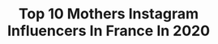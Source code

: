 ---
title: Top 10 Mothers Instagram Influencers In France In 2020
description: >-
  Find top mothers Instagram influencers in France in 2020. Most popular hashtags: #maman #famille #viedemaman #concours.
platform: Instagram
profiles:
  - username: "kidsneversleep"
    fullname: >-
      Vanessa S.
    location: "France"
    followers: 25495
    engagement: 658
    commentsToLikes: 0.093584
    avatar: "https://scontent-ams4-1.cdninstagram.com/v/t51.2885-19/s320x320/65971484_662051167602996_1336182240094191616_n.jpg?_nc_ht=scontent-ams4-1.cdninstagram.com&_nc_ohc=zl2rExz2ESoAX9X2w3h&oh=37c9a9105b75db233e76a66b0adfd0e3&oe=5EBA1400"
    verified: false
    hashtags: "#giuliana, #picoftheday, #amour, #moment"
  - username: "thefrenchfolk"
    fullname: >-
      Margaux Follis
    location: "France"
    followers: 64367
    engagement: 253
    commentsToLikes: 0.071724
    avatar: "https://scontent-lhr8-1.cdninstagram.com/v/t51.2885-19/s320x320/89976426_3714434321963823_3272632678595166208_n.jpg?_nc_ht=scontent-lhr8-1.cdninstagram.com&_nc_ohc=15syE_OOa3UAX8JHOmM&oh=bd806df68ee59f10d94b4005d4a8e17f&oe=5EBC1A85"
    verified: false
    hashtags: "#10daysold, #40weeks, #bumpdate, #39weeks"
  - username: "marine_roseetjosephine"
    fullname: >-
      Marine • Borntobemamma
    location: "France"
    followers: 21263
    engagement: 278
    commentsToLikes: 0.240547
    avatar: "https://scontent-ams4-1.cdninstagram.com/v/t51.2885-19/s320x320/66304825_351195555561709_8535691577413074944_n.jpg?_nc_ht=scontent-ams4-1.cdninstagram.com&_nc_ohc=Iah-eQRuh2AAX9m12o0&oh=ad62699ca93561921ed6ffd14e76fe31&oe=5EB9E887"
    verified: false
    hashtags: "#babylove, #mamanfatigu, #reallifequotes, #goldenhour"
  - username: "idakakisina"
    fullname: >-
      Ida Kakisina
    location: "France"
    followers: 5167
    engagement: 1331
    commentsToLikes: 0.091183
    avatar: "https://scontent-amt2-1.cdninstagram.com/v/t51.2885-19/s320x320/88200718_241965966835064_402018684186394624_n.jpg?_nc_ht=scontent-amt2-1.cdninstagram.com&_nc_ohc=leSQCSrSLyoAX8R2ytx&oh=0bc3e91998ad30a2fdd23cc2649a3897&oe=5EBB5618"
    verified: false
    hashtags: "#firstborn, #momofthree, #motherdaughter, #momgoals"
  - username: "aurelien_muller_official"
    fullname: >-
      Aurelien Muller
    location: "France"
    followers: 86810
    engagement: 435
    commentsToLikes: 0.022294
    avatar: "https://scontent-ams4-1.cdninstagram.com/v/t51.2885-19/s320x320/26871064_163773450918199_4503298511508340736_n.jpg?_nc_ht=scontent-ams4-1.cdninstagram.com&_nc_ohc=4J-T3Z2xsSoAX-0rRfh&oh=a128266a05cd3551edeaef19b4d74278&oe=5EB78716"
    verified: true
    hashtags: "#style, #ayana, #sundayhugs, #happyvalentinesweekend"
  - username: "daniellapintto"
    fullname: >-
      🍁 D a n i e l l a
    location: "France"
    followers: 277343
    engagement: 622
    commentsToLikes: 0.012540
    avatar: "https://scontent-ams4-1.cdninstagram.com/v/t51.2885-19/s320x320/92810637_1345180778999416_3201720028349071360_n.jpg?_nc_ht=scontent-ams4-1.cdninstagram.com&_nc_ohc=wIE6mRpVsp4AX8UDecI&oh=9723b361e35772802c7c33281fe5dddb&oe=5EBB287D"
    verified: false
    hashtags: "#fils, #giveway, #fizzer, #19juillet2019"
  - username: "georgecn_"
    fullname: >-
      George-C. NISTOR🇷🇴
    location: "France"
    followers: 14629
    engagement: 1776
    commentsToLikes: 0.009803
    avatar: "https://scontent-lhr8-1.cdninstagram.com/v/t51.2885-19/s320x320/90089862_2577535025908211_8842205393120657408_n.jpg?_nc_ht=scontent-lhr8-1.cdninstagram.com&_nc_ohc=fnY2R-b9FiMAX_LP5j0&oh=b4a70e83adc8286f4f82967dae449277&oe=5EBBB9C2"
    verified: false
    hashtags: "#stayhome"
  - username: "asnajda"
    fullname: >-
      Anne-Sophie
    location: "France"
    followers: 23664
    engagement: 388
    commentsToLikes: 0.038444
    avatar: "https://scontent-lhr8-1.cdninstagram.com/v/t51.2885-19/10005719_513271485515099_1085223367_a.jpg?_nc_ht=scontent-lhr8-1.cdninstagram.com&_nc_ohc=7Y4TcsHvf_kAX9awunr&oh=059c91e4dafd5173de916b372edf72ed&oe=5EBCA846"
    verified: false
    hashtags: "#homesweethome, #practiseandalliscoming, #travellingkids, #urdhvamukhasvanasana"
  - username: "beaxgraphie"
    fullname: >-
      BéaXgraphie
    location: "France"
    followers: 2913
    engagement: 1386
    commentsToLikes: 0.064805
    avatar: "https://scontent-lhr8-1.cdninstagram.com/v/t51.2885-19/s320x320/67345361_2539266812791112_6372093560010833920_n.jpg?_nc_ht=scontent-lhr8-1.cdninstagram.com&_nc_ohc=w7U6IK273p0AX-sw3td&oh=fafde404d32857c18cbc78ab9bb24362&oe=5EB99279"
    verified: false
    hashtags: "#chinatown, #fotodome, #hauntinghumans, #magnificomagazine"
  - username: "mojeh_i"
    fullname: >-
      Mojeh Izadpanah
    location: "France"
    followers: 54788
    engagement: 324
    commentsToLikes: 0.039926
    avatar: "https://scontent-gmp1-1.cdninstagram.com/v/t51.2885-19/s320x320/34817953_204319770382653_429567381812019200_n.jpg?_nc_ht=scontent-gmp1-1.cdninstagram.com&_nc_ohc=GcGhQbinFt0AX9cD_4Y&oh=c0c8237e7a8f99527d80404e25628f1e&oe=5EA43B4E"
    verified: true
    hashtags: "#pfw, #makeapromise, #dj, #marmar"
---